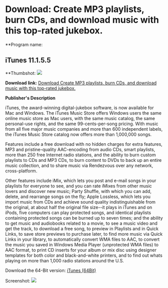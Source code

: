 # Download: Create MP3 playlists, burn CDs, and download music with this top-rated jukebox.

**Program name: 

## iTunes 11.1.5.5

  
**Thumbshot: ![](http://www.freewarefiles.com/screenshot/itunes_md.gif)   
  
**Download link:** [Download Create MP3 playlists, burn CDs, and download music with this top-rated jukebox.](http://freewares.boysofts.com/ITunes_program_8747.html)  
  


**Publisher's Description**  
  


iTunes, the award-winning digital-jukebox software, is now available for Mac and Windows. The iTunes Music Store offers Windows users the same online music store as Mac users, with the same music catalog, the same personal-use rights, and the same 99-cents-per-song pricing. With music from all five major music companies and more than 600 independent labels, the iTunes Music Store catalog now offers more than 1,000,000 songs. 

Features include a free download with no hidden charges for extra features, MP3 and pristine-quality AAC-encoding from audio CDs, smart playlists, more than 250 free Internet radio stations, and the ability to burn custom playlists to CDs and MP3 CDs, to burn content to DVDs to back up an entire music collection, and to share music via Rendezvous over any network, cross-platform. 

Other features include iMix, which lets you post and e-mail songs in your playlists for everyone to see, and you can rate iMixes from other music lovers and discover new music; Party Shuffle, with which you can add, delete, and rearrange songs on the fly; Apple Lossless, which lets you import music from CDs and achieve sound quality indistinguishable from the original, at about half the original file size--it plays in iTunes and on iPods, five computers can play protected songs, and identical playlists containing protected songs can be burned up to seven times; and the ability to get music and audiobooks related to a movie, to see a music video and get the track, to download a free song, to preview in Playlists and in Quick Links, to save store previews to purchase later, to find more music via Quick Links in your library, to automatically convert WMA files to AAC, to convert the music you saved in Windows Media Player (unprotected WMA files) to AAC format, to print CD inserts for your album or mix disc using designer templates for both color and black-and-white printers, and to find out whats playing on more than 1,000 radio stations around the U.S. 

Download the 64-Bit version: [iTunes (64Bit)](https://secure-appldnld.apple.com/iTunes11/091-9746.20131022.65gtB/iTunes64Setup.exe)

  
  
Screenshot: ![](http://www.freewarefiles.com/screenshot/itunes.gif)
